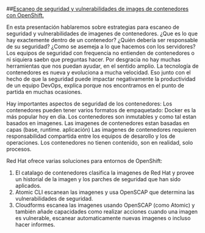 ##[Escaneo de seguridad y vulnerabilidades de images de contenedores con OpenShift.](https://github.com/javilinux/conferences/2018/supersec/escaneo)

En esta presentación hablaremos sobre estrategias para escaneo de seguridad y vulnerabilidades de imagenes de contenedores. 
¿Que es lo que hay exactemente dentro de un contenedor? ¿Quién debería ser responsable de su seguridad? ¿Como se asemeja a lo que hacemos con los servidores?
Los equipos de seguridad con frequencia no entienden de contenedores o ni siquiera saebn que preguntas hacer. Por desgracia no hay muchas herramientas que nos puedan ayudar, en el sentido amplio. La tecnología de contenedores es nueva y evoluciona a mucha velocidad. Eso junto con el hecho de que la seguridad puede impactar negativamente la productividad de un equipo DevOps, explica porque nos encontramos en el punto de partida en muchas ocasiones.

Hay importantes aspectos de seguridad de los contenedores:
Los contenedores pueden tener varios formatos de empaquetado: Docker es la más popular hoy en dia.
Los contenedores son inmutables y como tal estan basados en imagenes.
Las imagenes de contenedores estan basadas en capas (base, runtime. aplicación)
Las imagenes de contenedores requieren responsabilidad compartida entre los equipos de desarollo y los de operaciones.
Los contenedores no tienen contenido, son en realidad, solo procesos.

Red Hat ofrece varias soluciones para entornos de OpenShift:

1. El catalago de contenedores clasifica la imagenes de Red Hat y provee un historial de la imagen y los parches de seguridad que han sido aplicados.
2. Atomic CLI escanean las imagenes y usa OpenSCAP que determina las vulnerabilidades de seguridad.
3. Cloudforms escanea las imagenes usando OpenSCAP (como Atomic) y también añade capacidades como realizar acciones cuando una imagen es vulnerable, escanear automaticamente nuevas imagenes o incluso hacer informes.

